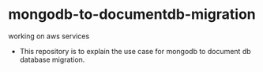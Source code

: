# mongodb-to-documentdb-migration
working on aws services

- This repository is to explain the use case for mongodb to document db database migration.
